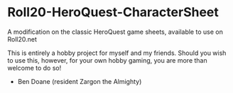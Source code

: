 # Roll20-HeroQuest-CharacterSheet
A modification on the classic HeroQuest game sheets, available to use on Roll20.net

This is entirely a hobby project for myself and my friends. Should you wish to use this, however, for your own hobby gaming, you are more than welcome to do so!

- Ben Doane (resident Zargon the Almighty)

